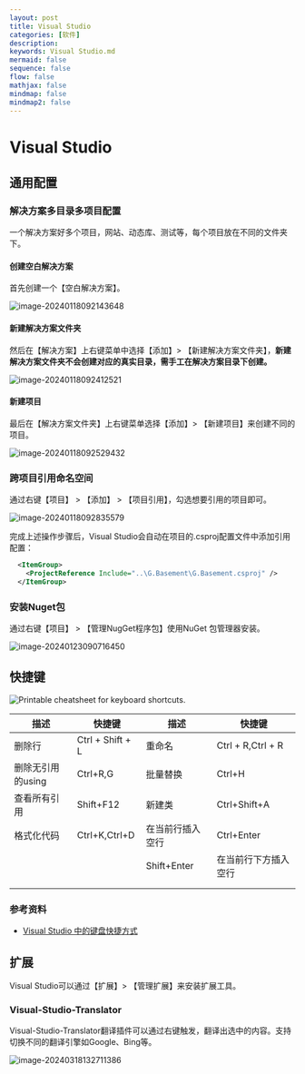 ```yaml
---
layout: post
title: Visual Studio
categories: [软件]
description: 
keywords: Visual Studio.md
mermaid: false
sequence: false
flow: false
mathjax: false
mindmap: false
mindmap2: false
---
```

# Visual Studio

## 通用配置

### 解决方案多目录多项目配置

一个解决方案好多个项目，网站、动态库、测试等，每个项目放在不同的文件夹下。



#### 创建空白解决方案

首先创建一个【空白解决方案】。

![image-20240118092143648](https://www.xubighead.top/api/oss/img/LpymbaWO.png)



#### 新建解决方案文件夹

然后在【解决方案】上右键菜单中选择【添加】> 【新建解决方案文件夹】，**新建解决方案文件夹不会创建对应的真实目录，需手工在解决方案目录下创建。**

![image-20240118092412521](https://www.xubighead.top/api/oss/img/LpypTLZg.png)



#### 新建项目

最后在【解决方案文件夹】上右键菜单选择【添加】> 【新建项目】来创建不同的项目。

![image-20240118092529432](https://www.xubighead.top/api/oss/img/LpyrNero.png)



### 跨项目引用命名空间

通过右键【项目】 > 【添加】 > 【项目引用】，勾选想要引用的项目即可。

<img src="https://www.xubighead.top/api/oss/img/LpysOXjs.png" alt="image-20240118092835579"  />



完成上述操作步骤后，Visual Studio会自动在项目的.csproj配置文件中添加引用配置：

```xml
  <ItemGroup>
    <ProjectReference Include="..\G.Basement\G.Basement.csproj" />
  </ItemGroup>
```



### 安装Nuget包

通过右键【项目】 > 【管理NugGet程序包】使用NuGet 包管理器安装。

![image-20240123090716450](https://www.xubighead.top/api/oss/img/MIuEhTdI.png)



## 快捷键

![Printable cheatsheet for keyboard shortcuts.](https://www.xubighead.top/api/oss/img/NDQAnm2i.png)



| 描述              | 快捷键           | 描述             | 快捷键               |
| ----------------- | ---------------- | ---------------- | -------------------- |
| 删除行            | Ctrl + Shift + L | 重命名           | Ctrl + R,Ctrl + R    |
| 删除无引用的using | Ctrl+R,G         | 批量替换         | Ctrl+H               |
| 查看所有引用      | Shift+F12        | 新建类           | Ctrl+Shift+A         |
| 格式化代码        | Ctrl+K,Ctrl+D    | 在当前行插入空行 | Ctrl+Enter           |
|                   |                  | Shift+Enter      | 在当前行下方插入空行 |
|                   |                  |                  |                      |
|                   |                  |                  |                      |



### 参考资料

- [Visual Studio 中的键盘快捷方式](https://learn.microsoft.com/zh-cn/visualstudio/ide/default-keyboard-shortcuts-in-visual-studio?view=vs-2022)



## 扩展

Visual Studio可以通过【扩展】> 【管理扩展】来安装扩展工具。



### Visual-Studio-Translator

Visual-Studio-Translator翻译插件可以通过右键触发，翻译出选中的内容。支持切换不同的翻译引擎如Google、Bing等。

![image-20240318132711386](https://www.xubighead.top/api/oss/img/RqiYxZTc.png)